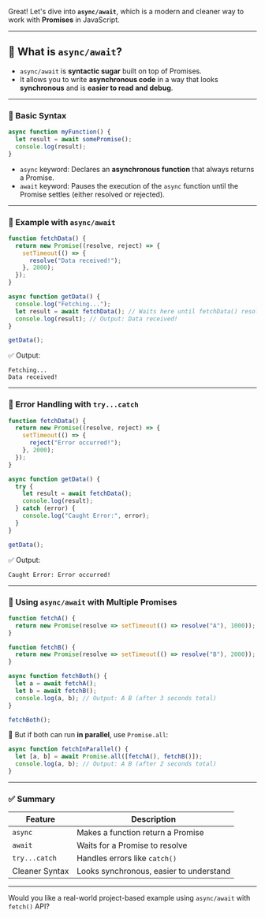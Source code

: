 Great! Let's dive into **`async/await`**, which is a modern and cleaner way to work with **Promises** in JavaScript.

---

## 🔹 What is `async/await`?

* `async/await` is **syntactic sugar** built on top of Promises.
* It allows you to write **asynchronous code** in a way that looks **synchronous** and is **easier to read and debug**.

---

### 🔹 Basic Syntax

```javascript
async function myFunction() {
  let result = await somePromise();
  console.log(result);
}
```

* `async` keyword: Declares an **asynchronous function** that always returns a Promise.
* `await` keyword: Pauses the execution of the `async` function until the Promise settles (either resolved or rejected).

---

### 🔹 Example with `async/await`

```javascript
function fetchData() {
  return new Promise((resolve, reject) => {
    setTimeout(() => {
      resolve("Data received!");
    }, 2000);
  });
}

async function getData() {
  console.log("Fetching...");
  let result = await fetchData(); // Waits here until fetchData() resolves
  console.log(result); // Output: Data received!
}

getData();
```

✅ Output:

```
Fetching...
Data received!
```

---

### 🔹 Error Handling with `try...catch`

```javascript
function fetchData() {
  return new Promise((resolve, reject) => {
    setTimeout(() => {
      reject("Error occurred!");
    }, 2000);
  });
}

async function getData() {
  try {
    let result = await fetchData();
    console.log(result);
  } catch (error) {
    console.log("Caught Error:", error);
  }
}

getData();
```

✅ Output:

```
Caught Error: Error occurred!
```

---

### 🔹 Using `async/await` with Multiple Promises

```javascript
function fetchA() {
  return new Promise(resolve => setTimeout(() => resolve("A"), 1000));
}

function fetchB() {
  return new Promise(resolve => setTimeout(() => resolve("B"), 2000));
}

async function fetchBoth() {
  let a = await fetchA();
  let b = await fetchB();
  console.log(a, b); // Output: A B (after 3 seconds total)
}

fetchBoth();
```

🔁 But if both can run **in parallel**, use `Promise.all`:

```javascript
async function fetchInParallel() {
  let [a, b] = await Promise.all([fetchA(), fetchB()]);
  console.log(a, b); // Output: A B (after 2 seconds total)
}
```

---

### ✅ Summary

| Feature        | Description                             |
| -------------- | --------------------------------------- |
| `async`        | Makes a function return a Promise       |
| `await`        | Waits for a Promise to resolve          |
| `try...catch`  | Handles errors like `catch()`           |
| Cleaner Syntax | Looks synchronous, easier to understand |

---

Would you like a real-world project-based example using `async/await` with `fetch()` API?
